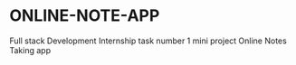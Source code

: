 # ONLINE-NOTE-APP
Full stack Development Internship task number 1 mini project Online Notes Taking app
